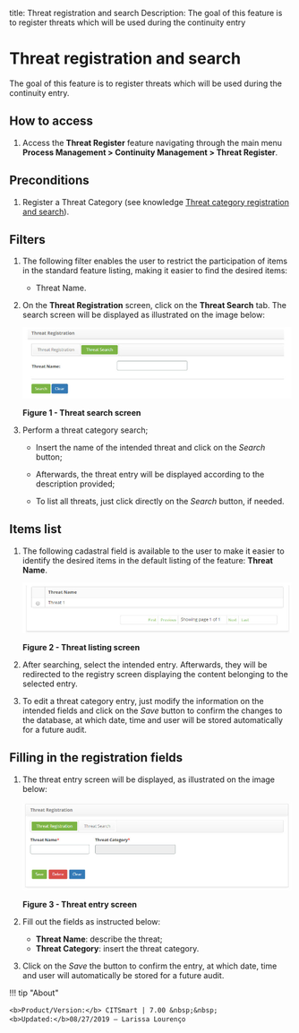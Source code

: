 title: Threat registration and search
Description: The goal of this feature is to register threats which will be used during the continuity entry 
# Threat registration and search

The goal of this feature is to register threats which will be used during the continuity entry.

How to access
-----------------

1. Access the **Threat Register** feature navigating through the main menu 
**Process Management > Continuity Management > Threat Register**.

Preconditions
-----------------

1. Register a Threat Category (see knowledge [Threat category registration and search](/en-us/citsmart-platform-7/processes/continuity/threat-category.html)).

Filters
------------

1. The following filter enables the user to restrict the participation of items in the standard feature listing, making it easier 
to find the desired items:

    - Threat Name.
    
2. On the **Threat Registration** screen, click on the **Threat Search** tab. The search screen will be displayed as illustrated on 
the image below:

    ![Search](images/threat-reg.img1.jpg)
    
    **Figure 1 - Threat search screen**
    
3. Perform a threat category search;

    - Insert the name of the intended threat and click on the *Search* button;

    - Afterwards, the threat entry will be displayed according to the description provided;

    - To list all threats, just click directly on the *Search* button, if needed.

Items list
-------------------

1. The following cadastral field is available to the user to make it easier to identify the desired items in the default listing of 
the feature: **Threat Name**.

    ![Listing](images/threat-reg.img2.jpg)
    
    **Figure 2 - Threat listing screen**
    
2. After searching, select the intended entry. Afterwards, they will be redirected to the registry screen displaying the content 
belonging to the selected entry.

3. To edit a threat category entry, just modify the information on the intended fields and click on the *Save* button to confirm 
the changes to the database, at which date, time and user will be stored automatically for a future audit.

Filling in the registration fields
-------------------------------------

1. The threat entry screen will be displayed, as illustrated on the image below:

    ![Registration](images/threat-reg.img3.jpg)
    
    **Figure 3 - Threat entry screen**
    
2. Fill out the fields as instructed below:

    - **Threat Name**: describe the threat;
    - **Threat Category**: insert the threat category.
    
3. Click on the *Save* the button to confirm the entry, at which date, time and user will automatically be stored for a future 
audit.

!!! tip "About"

    <b>Product/Version:</b> CITSmart | 7.00 &nbsp;&nbsp;
    <b>Updated:</b>08/27/2019 – Larissa Lourenço

